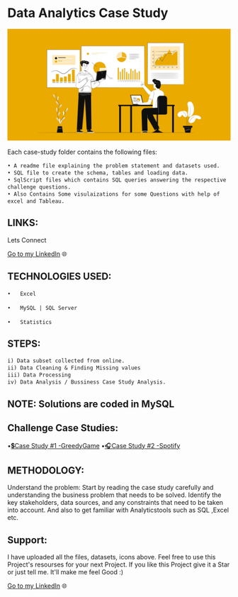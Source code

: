 #  Data Analytics Case Study

 ![Alt Text](Analytics.jpg)
 
 

 Each case-study folder contains the following files:

    • A readme file explaining the problem statement and datasets used.
    • SQL file to create the schema, tables and loading data.
    • SqlScript files which contains SQL queries answering the respective challenge questions.
    • Also Contains Some visulaizations for some Questions with help of excel and Tableau.

## LINKS: 

Lets Connect

[Go to my LinkedIn](https://www.linkedin.com/in/nitesh-gautam-2a7a87209/) 🌐


## TECHNOLOGIES USED:

    •	Excel

    •	MySQL | SQL Server

    •	Statistics
    
   ## STEPS:

    i) Data subset collected from online.
    ii) Data Cleaning & Finding Missing values
    iii) Data Processing 
    iv) Data Analysis / Bussiness Case Study Analysis.

    

## NOTE: Solutions are coded in MySQL

## Challenge Case Studies:


•[💲Case Study #1 -GreedyGame](https://github.com/NiteshGautam20/Data--Analytics-Case-Study/tree/main/GreedyGame)
•[🎧Case Study #2 -Spotify](https://github.com/NiteshGautam20/Data--Analytics-Case-Study/tree/main/Spotify)  


     


## METHODOLOGY:
 
Understand the problem: Start by reading the case study carefully and understanding the business problem that needs to be solved. Identify the key stakeholders, data sources, and any constraints that need to be taken into account. And also to get familiar with Analyticstools such as SQL ,Excel etc.


 ## Support:

I have uploaded all the files, datasets, icons above. Feel free to use this Project's resourses for your next Project. If you like this Project give it a Star or just tell me. It'll make me feel Good :)

[Go to my LinkedIn](https://www.linkedin.com/in/nitesh-gautam-2a7a87209/) 🌐
    